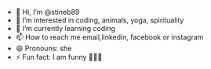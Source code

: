 - 👋 Hi, I’m @stineb89
- 👀 I’m interested in coding, animals, yoga, spirituality
- 🌱 I’m currently learning coding
- 📫 How to reach me email,linkedin, facebook or instagram
- 😄 Pronouns: she
- ⚡ Fun fact: I am funny 👱🏻‍♀️

<!---
stineb89/stineb89 is a ✨ special ✨ repository because its `README.md` (this file) appears on your GitHub profile.
You can click the Preview link to take a look at your changes.
--->

